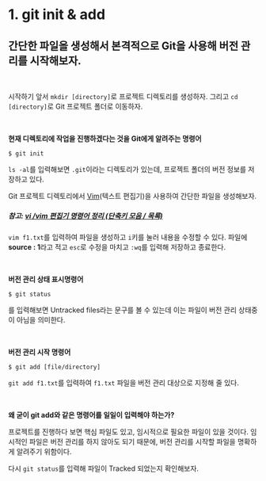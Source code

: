 # 1. git init & add

## 간단한 파일을 생성해서 본격적으로 Git을 사용해 버전 관리를 시작해보자.

<br>

시작하기 앞서 `mkdir [directory]`로 프로젝트 디렉토리를 생성하자.
그리고 `cd [directory]`로 Git 프로젝트 폴더로 이동하자.

<br>

**현재 디렉토리에 작업을 진행하겠다는 것을 Git에게 알려주는 명령어**
```
$ git init
```

`ls -al`를 입력해보면 `.git`이라는 디렉토리가 있는데, 프로젝트 폴더의 버전 정보를 저장하고 있다.
<br>

Git 프로젝트 디렉토리에서 [Vim](https://ko.wikipedia.org/wiki/Vim)(텍스트 편집기)을 사용하여 간단한 파일을 생성해보자.
##### 참고: [vi /vim 편집기 명령어 정리 (단축키 모음 / 목록)](https://iamfreeman.tistory.com/entry/vi-vim-%ED%8E%B8%EC%A7%91%EA%B8%B0-%EB%AA%85%EB%A0%B9%EC%96%B4-%EC%A0%95%EB%A6%AC-%EB%8B%A8%EC%B6%95%ED%82%A4-%EB%AA%A8%EC%9D%8C-%EB%AA%A9%EB%A1%9D)

`vim f1.txt`를 입력하여 파일을 생성하고 `i`키를 눌러 내용을 수정할 수 있다. 파일에 **source : 1**라고 적고 `esc`로 수정을 마치고 `:wq`를 입력해 저장하고 종료한다.

<br>


**버전 관리 상태 표시명령어**
```
$ git status
```
를 입력해보면 Untracked files라는 문구를 볼 수 있는데 이는 파일이 버전 관리 상태중이 아님을 의미한다.

<br>


**버전 관리 시작 명령어**
```
$ git add [file/directory]
```
`git add f1.txt`를 입력하여 `f1.txt` 파일을 버전 관리 대상으로 지정해 줄  있다.

<br>

**왜 굳이 git add와 같은 명령어를 일일이 입력해야 하는가?**

프로젝트를 진행하다 보면 핵심 파일도 있고, 임시적으로 필요한 파일이 있을 것이다. 임시적인 파일은 버전 관리를 하지 않아도 되기 때문에, 버전 관리를 시작할 파일을 명확하게 알려주기 위함이다.

다시 `git status`를 입력해 파일이 Tracked 되었는지 확인해보자. 
